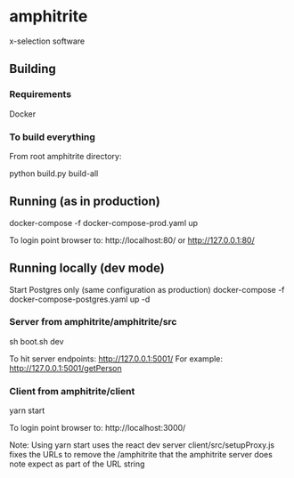 # amphitrite

x-selection software

## Building
### Requirements
Docker
### To build everything
From root amphitrite directory:

python build.py build-all

## Running (as in production)
docker-compose -f docker-compose-prod.yaml up

To login point browser to: http://localhost:80/ or http://127.0.0.1:80/

## Running locally (dev mode)
Start Postgres only (same configuration as production)
docker-compose -f docker-compose-postgres.yaml up -d 

### Server from amphitrite/amphitrite/src
sh boot.sh dev

To hit server endpoints: http://127.0.0.1:5001/
For example:
http://127.0.0.1:5001/getPerson

### Client from amphitrite/client
yarn start

To login point browser to: http://localhost:3000/

Note: Using yarn start uses the react dev server client/src/setupProxy.js fixes the URLs to remove the /amphitrite that the amphitrite server does note expect as part of the URL string 

